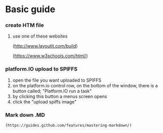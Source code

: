 # Basic guide

### create HTM file

1. use one of these websites

    (http://www.layoutit.com/build)

    (https://www.w3schools.com/html/)

### platform.IO upload to SPIFFS

1. open the file you want uploaded to SPIFFS
2. on the platform.io control row, on the bottom of the window, there is a button called; "Platform.IO run a task"
3. by clicking this button a menus screen opens
4. click the "upload spiffs image"

### Mark down .MD

    (https://guides.github.com/features/mastering-markdown/)